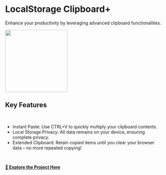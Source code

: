 # LocalStorage Clipboard+
Enhance your productivity by leveraging advanced clipboard functionalities.
<br>

<img src="https://github.com/tobwil/markdown_content/assets/72387477/84577c0f-ef78-4280-97a5-03c4630eab5c" width="200" height="200">
<br>

## Key Features
<br>

* Instant Paste: Use CTRL+V to quickly multiply your clipboard contents.
* Local Storage Privacy: All data remains on your device, ensuring complete privacy.
* Extended Clipboard: Retain copied items until you clear your browser data – no more repeated copying!
<br>

**[🔗 Explore the Project Here](https://a.picoapps.xyz/administration-deal)**
